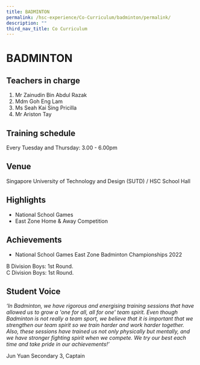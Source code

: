 ```yaml
---
title: BADMINTON
permalink: /hsc-experience/Co-Curriculum/badminton/permalink/
description: ""
third_nav_title: Co Curriculum
---
```

BADMINTON
=========

Teachers in charge
------------------

1.  Mr Zainudin Bin Abdul Razak
2.  Mdm Goh Eng Lam
3.  Ms Seah Kai Sing Pricilla
4.  Mr Ariston Tay

Training schedule
-----------------

Every Tuesday and Thursday: 3.00 - 6.00pm

Venue
-----

Singapore University of Technology and Design (SUTD) / HSC School Hall

Highlights
----------

*   National School Games
*   East Zone Home & Away Competition

Achievements
------------

*   National School Games East Zone Badminton Championships 2022

B Division Boys: 1st Round.  
C Division Boys: 1st Round.

Student Voice
-------------

_‘In Badminton, we have rigorous and energising training sessions that have allowed us to grow a 'one for all, all for one' team spirit. Even though Badminton is not really a team sport, we believe that it is important that we strengthen our team spirit so we train harder and work harder together. Also, these sessions have trained us not only physically but mentally, and we have stronger fighting spirit when we compete. We try our best each time and take pride in our achievements!’_


Jun Yuan Secondary 3, Captain